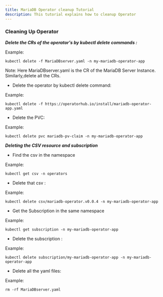 ```yaml
---
title: MariaDB Operator cleanup Tutorial
description: This tutorial explains how to cleanup Operator
---
```



### Cleaning Up Operator




***Delete the CRs of the operator's by kubectl delete commands :***

 
Example:
 
 ```
 kubectl delete -f MariaDBserver.yaml -n my-mariadb-operator-app 
 ```

Note: Here MariaDBserver.yaml is the CR of the MariaDB Server Instance.
Similarly,delete all the CRs.
 

- Delete the operator by kubectl delete command:
 
 
 Example:
 
 ```
 kubectl delete -f https://operatorhub.io/install/mariadb-operator-app.yaml
 ```
 

- Delete the PVC:
 
  
 Example:
 
 ```
 kubectl delete pvc mariadb-pv-claim -n my-mariadb-operator-app
 ```


***Deleting the CSV resource and subscription***

- Find the csv in the namespace

Example:

```
kubectl get csv -n operators
```

- Delete that csv :

Example:

```
kubectl delete csv/mariadb-operator.v0.0.4 -n my-mariadb-operator-app
```

- Get the Subscription in the same namespace 

Example:

```
kubectl get subscription -n my-mariadb-operator-app
```

- Delete the subscription :

Example:

```
kubectl delete subscription/my-mariadb-operator-app -n my-mariadb-operator-app
```


 
- Delete all the yaml files:
 
 Example:
 
  ```
  rm -rf MariaDBserver.yaml
  ```
  


